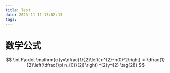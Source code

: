 ```yaml
---
title: Test
date: 2023-11-11 13:02:13
tags:
---
```

# 数学公式


$$
\int F\cdot \mathrm{d}y=\dfrac{1}{2}\left( n^{2}-n(0)^2\right) =-\dfrac{1}{2}\left(\dfrac{\pi n_{0}}{2j}\right) ^{2}y^{2} 
\tag{28}
$$
